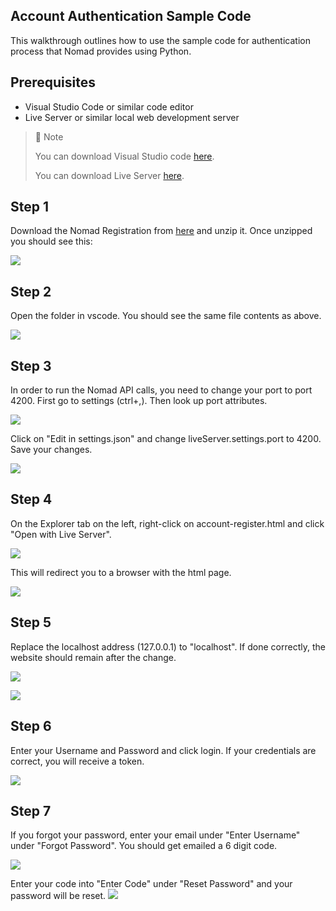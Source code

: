 ## Account Authentication Sample Code

This walkthrough outlines how to use the sample code for authentication process that Nomad provides using Python.

## Prerequisites

- Visual Studio Code or similar code editor
- Live Server or similar local web development server 

> 📘 Note
> 
> You can download Visual Studio code [here](https://code.visualstudio.com/).
> 
> You can download Live Server [here](https://ritwickdey.github.io/vscode-live-server/).

## Step 1

Download the Nomad Registration from [here](https://download-directory.github.io/?url=https://github.com/Nomad-Media/samples/tree/main/nomad-samples/js/account-authenticaton) and unzip it. Once unzipped you should see this:

![](https://files.readme.io/efea088-authdirjs.png)

## Step 2

Open the folder in vscode. You should see the same file contents as above.

![](https://files.readme.io/43239b0-authvsdirjs.png)

## Step 3

In order to run the Nomad API calls, you need to change your port to port 4200. First go to settings (ctrl+,). Then look up port attributes.

![](https://files.readme.io/7ca4a72-settings.png)

Click on "Edit in settings.json" and change liveServer.settings.port to 4200. Save your changes.

![](https://files.readme.io/199b2b4-liveserver.png)

## Step 4

On the Explorer tab on the left, right-click on account-register.html and click "Open with Live Server".

![](https://files.readme.io/58cbd20-lsauthjs.png)

This will redirect you to a browser with the html page.

![](https://files.readme.io/7766ef2-authweb.png)

## Step 5

Replace the localhost address (127.0.0.1) to "localhost". If done correctly, the website should remain after the change.

![](https://files.readme.io/68c64df-authweb.png)

![](https://files.readme.io/1d7c930-authwebls.png)

## Step 6

Enter your Username and Password and click login. If your credentials are correct, you will receive a token.

![](https://files.readme.io/5dc7eec-image.png)

## Step 7

If you forgot your password, enter your email under "Enter Username" under "Forgot Password". You should get emailed a 6 digit code.

![](https://files.readme.io/e95dbba-email.png)

 Enter your code into "Enter Code" under "Reset Password" and your password will be reset.
 ![](https://files.readme.io/635f072-image.png)
